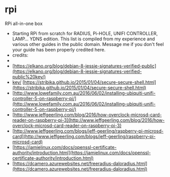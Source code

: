 # rpi
RPi all-in-one box
- Starting RPi from scratch for RADIUS, Pi-HOLE, UNIFI CONTROLLER, LAMP… YDNS edition.  This list is compiled from my experience and various other guides in the public domain.  Message me if you don&#39;t feel your guide has been properly credited here.
- credits:
-
- [https://elkano.org/blog/debian-8-jessie-signatures-verified-public](https://elkano.org/blog/debian-8-jessie-signatures-verified-public%20key/)
- [key/](https://elkano.org/blog/debian-8-jessie-signatures-verified-public%20key/) [https://stribika.github.io/2015/01/04/secure-secure-shell.html](https://stribika.github.io/2015/01/04/secure-secure-shell.html)
- [http://www.lowefamily.com.au/2016/06/02/installing-ubiquiti-unifi-controller-5-on-raspberry-pi/](http://www.lowefamily.com.au/2016/06/02/installing-ubiquiti-unifi-controller-5-on-raspberry-pi/)
- [http://www.jeffgeerling.com/blog/2016/how-overclock-microsd-card-reader-on-raspberry-pi-3](http://www.jeffgeerling.com/blog/2016/how-overclock-microsd-card-reader-on-raspberry-pi-3)
- [http://www.jeffgeerling.com/blogs/jeff-geerling/raspberry-pi-microsd-card](http://www.jeffgeerling.com/blogs/jeff-geerling/raspberry-pi-microsd-card)
- [https://jamielinux.com/docs/openssl-certificate-authority/introduction.html](https://jamielinux.com/docs/openssl-certificate-authority/introduction.html)
- [https://dcamero.azurewebsites.net/freeradius-daloradius.html](https://dcamero.azurewebsites.net/freeradius-daloradius.html)

